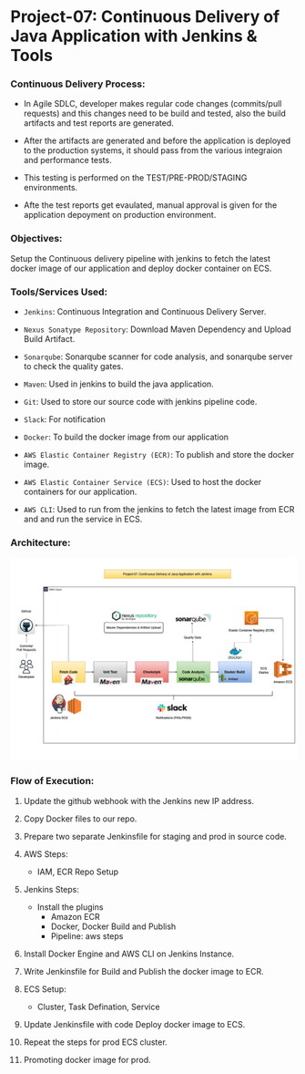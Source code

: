 # Project-07: Continuous Delivery of Java Application with Jenkins & Tools 

### Continuous Delivery Process:

- In Agile SDLC, developer makes regular code changes (commits/pull requests) and this changes need to be build and tested, also the build artifacts and test reports are generated. 

- After the artifacts are generated and before the application is deployed to the production systems, it should pass from the various integraion and performance tests.

- This testing is performed on the TEST/PRE-PROD/STAGING environments.

- Afte the test reports get evaulated, manual approval is given for the application depoyment on production environment.


### Objectives:

Setup the Continuous delivery pipeline with jenkins to fetch the latest docker image of our application and deploy docker container on ECS.

### Tools/Services Used:

- `Jenkins`: Continuous Integration and Continuous Delivery Server.

- `Nexus Sonatype Repository`: Download Maven Dependency and Upload Build Artifact.

- `Sonarqube`: Sonarqube scanner for code analysis, and sonarqube server to check the quality gates.

- `Maven`: Used in jenkins to build the java application.

- `Git`: Used to store our source code with jenkins pipeline code.

- `Slack`: For notification 

- `Docker`: To build the docker image from our application

- `AWS Elastic Container Registry (ECR)`: To publish and store the docker image.

- `AWS Elastic Container Service (ECS)`: Used to host the docker containers for our application.

- `AWS CLI`: Used to run from the jenkins to fetch the latest image from ECR and and run the service in ECS.


### Architecture:

![GitHub Light](./snaps/pro-07-cd-with-jenkins.jpg)


### Flow of Execution:

1. Update the github webhook with the Jenkins new IP address.

2. Copy Docker files to our repo.

3. Prepare two separate Jenkinsfile for staging and prod in source code.

4. AWS Steps:
   - IAM, ECR Repo Setup

5. Jenkins Steps: 
   - Install the plugins
     - Amazon ECR
     - Docker, Docker Build and Publish
     - Pipeline: aws steps

6. Install Docker Engine and AWS CLI on Jenkins Instance.

7. Write Jenkinsfile for Build and Publish the docker image to ECR.

8. ECS Setup:
   - Cluster, Task Defination, Service

9. Update Jenkinsfile with code Deploy docker image to ECS.

10. Repeat the steps for prod ECS cluster.

11. Promoting docker image for prod.  
